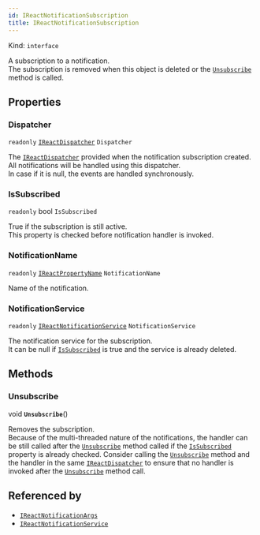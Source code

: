 ```yaml
---
id: IReactNotificationSubscription
title: IReactNotificationSubscription
---
```


Kind: `interface`



A subscription to a notification.<br/>The subscription is removed when this object is deleted or the [`Unsubscribe`](#unsubscribe) method is called.

## Properties
### Dispatcher
`readonly`  [`IReactDispatcher`](IReactDispatcher) `Dispatcher`

The [`IReactDispatcher`](IReactDispatcher) provided when the notification subscription created.<br/>All notifications will be handled using this dispatcher.<br/>In case if it is null, the events are handled synchronously.

### IsSubscribed
`readonly`  bool `IsSubscribed`

True if the subscription is still active.<br/>This property is checked before notification handler is invoked.

### NotificationName
`readonly`  [`IReactPropertyName`](IReactPropertyName) `NotificationName`

Name of the notification.

### NotificationService
`readonly`  [`IReactNotificationService`](IReactNotificationService) `NotificationService`

The notification service for the subscription.<br/>It can be null if [`IsSubscribed`](#issubscribed) is true and the service is already deleted.



## Methods
### Unsubscribe
void **`Unsubscribe`**()

Removes the subscription.<br/>Because of the multi-threaded nature of the notifications, the handler can be still called after the [`Unsubscribe`](#unsubscribe) method called if the [`IsSubscribed`](#issubscribed) property is already checked. Consider calling the [`Unsubscribe`](#unsubscribe) method and the handler in the same [`IReactDispatcher`](IReactDispatcher) to ensure that no handler is invoked after the [`Unsubscribe`](#unsubscribe) method call.






## Referenced by
- [`IReactNotificationArgs`](IReactNotificationArgs)
- [`IReactNotificationService`](IReactNotificationService)
